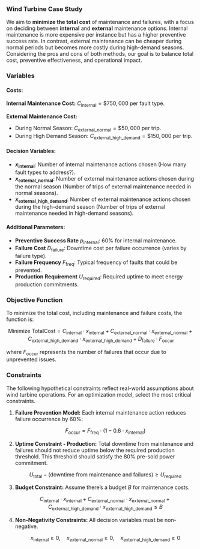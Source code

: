 ### Wind Turbine Case Study



We aim to **minimize the total cost** of maintenance and failures, with a focus on deciding between **internal** and **external** maintenance options. Internal maintenance is more expensive per instance but has a higher preventive success rate. In contrast, external maintenance can be cheaper during normal periods but becomes more costly during high-demand seasons. Considering the pros and cons of both methods, our goal is to balance total cost, preventive effectiveness, and operational impact.



### Variables



#### Costs:


**Internal Maintenance Cost:** $C_{\text{internal}} = \$750,000$ per fault type.

**External Maintenance Cost:**
  - During Normal Season: $C_{\text{external\_normal}} = \$50,000$ per trip.
  - During High Demand Season: $C_{\text{external\_high\_demand}} = \$150,000$ per trip.


#### Decision Variables:

- **$x_{\text{internal}}$**: Number of internal maintenance actions chosen (How many fault types to address?).
- **$x_{\text{external\_normal}}$**: Number of external maintenance actions chosen during the normal season (Number of trips of external maintenance needed in normal seasons).
- **$x_{\text{external\_high\_demand}}$**: Number of external maintenance actions chosen during the high-demand season (Number of trips of external maintenance needed in high-demand seasons).



#### Additional Parameters:
- **Preventive Success Rate** $p_{\text{internal}}$: 60% for internal maintenance.
- **Failure Cost** $D_{\text{failure}}$: Downtime cost per failure occurrence (varies by failure type).
- **Failure Frequency** $F_{\text{freq}}$: Typical frequency of faults that could be prevented.
- **Production Requirement** $U_{\text{required}}$: Required uptime to meet energy production commitments.


### Objective Function

To minimize the total cost, including maintenance and failure costs, the function is:

$$
\text{Minimize } \text{TotalCost} = C_{\text{internal}} \cdot x_{\text{internal}} + C_{\text{external\_normal}} \cdot x_{\text{external\_normal}} + C_{\text{external\_high\_demand}} \cdot x_{\text{external\_high\_demand}} + D_{\text{failure}} \cdot F_{\text{occur}}
$$

where $F_{\text{occur}}$ represents the number of failures that occur due to unprevented issues.

### Constraints

The following hypothetical constraints reflect real-world assumptions about wind turbine operations. For an optimization model, select the most critical constraints.

1. **Failure Prevention Model:**
   Each internal maintenance action reduces failure occurrence by 60%:

   $$F_{\text{occur}} = F_{\text{freq}} \cdot (1 - 0.6 \cdot x_{\text{internal}})$$

2. **Uptime Constraint - Production:**
   Total downtime from maintenance and failures should not reduce uptime below the required production threshold. This threshold should satisfy the 80% pre-sold power commitment.

   $$U_{\text{total}} - (\text{downtime from maintenance and failures}) \geq U_{\text{required}}$$

3. **Budget Constraint:**
   Assume there’s a budget $B$ for maintenance costs.

   $$C_{\text{internal}} \cdot x_{\text{internal}} + C_{\text{external\_normal}} \cdot x_{\text{external\_normal}} + C_{\text{external\_high\_demand}} \cdot x_{\text{external\_high\_demand}} \leq B$$

4. **Non-Negativity Constraints:**
   All decision variables must be non-negative.

   $$x_{\text{internal}} \geq 0, \quad x_{\text{external\_normal}} \geq 0, \quad x_{\text{external\_high\_demand}} \geq 0$$